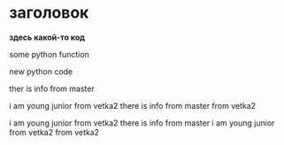 # заголовок

**здесь какой-то код**

some python function

new python code

ther is info from master

i am young junior
from vetka2
there is info from master
from vetka2

i am young junior
from vetka2
there is info from master
i am young junior
from vetka2
from vetka2